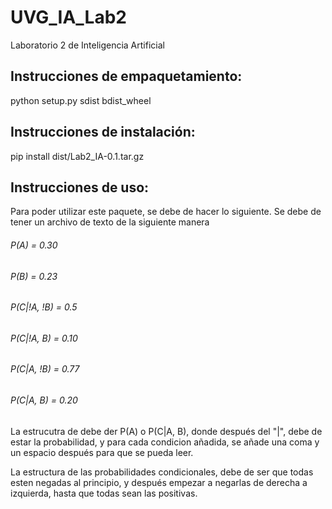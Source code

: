 # UVG_IA_Lab2
Laboratorio 2 de Inteligencia Artificial

## Instrucciones de empaquetamiento:
python setup.py sdist bdist_wheel

## Instrucciones de instalación:
pip install dist/Lab2_IA-0.1.tar.gz

## Instrucciones de uso:
Para poder utilizar este paquete, se debe de hacer lo siguiente. Se debe de tener un archivo de texto de la siguiente manera
###### P(A) = 0.30
###### P(B) = 0.23
###### P(C|!A, !B) = 0.5
###### P(C|!A, B) = 0.10
###### P(C|A, !B) = 0.77
###### P(C|A, B) = 0.20

La estrucutra de debe der P(A) o P(C|A, B), donde después del "|", debe de estar la probabilidad, y para cada condicion añadida, se añade una coma y un espacio después para que se pueda leer. 

La estructura de las probabilidades condicionales, debe de ser que todas esten negadas al principio, y después empezar a negarlas de derecha a izquierda, hasta que todas sean las positivas.
